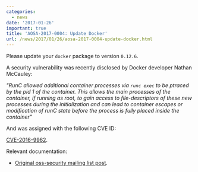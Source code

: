 ```yaml
---
categories:
  - news
date: '2017-01-26'
important: true
title: 'AOSA-2017-0004: Update Docker'
url: /news/2017/01/26/aosa-2017-0004-update-docker.html
---
```



Please update your `docker` package to version `0.12.6`.

A security vulnerability was recently disclosed by Docker developer Nathan McCauley:

*"RunC allowed additional container processes via `runc exec` to be ptraced
by the pid 1 of the container.  This allows the main processes of the
container, if running as root, to gain access to file-descriptors of these
new processes during the initialization and can lead to container escapes
or modification of runC state before the process is fully placed inside the
container"*

And was assigned with the following CVE ID:

[CVE-2016-9962](https://cve.mitre.org/cgi-bin/cvename.cgi?name=CVE-2016-9962).

Relevant documentation:

- [Original oss-security mailing list post](http://seclists.org/fulldisclosure/2017/Jan/21).